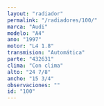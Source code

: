 ```yaml
---
layout: "radiador"
permalink: "/radiadores/100/"
marca: "Audi"
modelo: "A4"
ano: "1997"
motor: "L4 1.8"
transmision: "Automática"
parte: "432631"
clima: "Con clima"
alto: "24 7/8"
ancho: "15 3/4"
observaciones: ""
id: "100"
---
```


